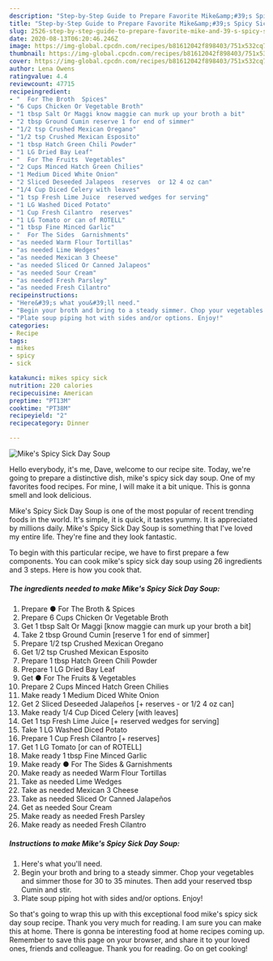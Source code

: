 ```yaml
---
description: "Step-by-Step Guide to Prepare Favorite Mike&amp;#39;s Spicy Sick Day Soup"
title: "Step-by-Step Guide to Prepare Favorite Mike&amp;#39;s Spicy Sick Day Soup"
slug: 2526-step-by-step-guide-to-prepare-favorite-mike-and-39-s-spicy-sick-day-soup
date: 2020-08-13T06:20:46.246Z
image: https://img-global.cpcdn.com/recipes/b81612042f898403/751x532cq70/mikes-spicy-sick-day-soup-recipe-main-photo.jpg
thumbnail: https://img-global.cpcdn.com/recipes/b81612042f898403/751x532cq70/mikes-spicy-sick-day-soup-recipe-main-photo.jpg
cover: https://img-global.cpcdn.com/recipes/b81612042f898403/751x532cq70/mikes-spicy-sick-day-soup-recipe-main-photo.jpg
author: Lena Owens
ratingvalue: 4.4
reviewcount: 47715
recipeingredient:
- "  For The Broth  Spices"
- "6 Cups Chicken Or Vegetable Broth"
- "1 tbsp Salt Or Maggi know maggie can murk up your broth a bit"
- "2 tbsp Ground Cumin reserve 1 for end of simmer"
- "1/2 tsp Crushed Mexican Oregano"
- "1/2 tsp Crushed Mexican Esposito"
- "1 tbsp Hatch Green Chili Powder"
- "1 LG Dried Bay Leaf"
- "  For The Fruits  Vegetables"
- "2 Cups Minced Hatch Green Chilies"
- "1 Medium Diced White Onion"
- "2 Sliced Deseeded Jalapeos  reserves  or 12 4 oz can"
- "1/4 Cup Diced Celery with leaves"
- "1 tsp Fresh Lime Juice  reserved wedges for serving"
- "1 LG Washed Diced Potato"
- "1 Cup Fresh Cilantro  reserves"
- "1 LG Tomato or can of ROTELL"
- "1 tbsp Fine Minced Garlic"
- "  For The Sides  Garnishments"
- "as needed Warm Flour Tortillas"
- "as needed Lime Wedges"
- "as needed Mexican 3 Cheese"
- "as needed Sliced Or Canned Jalapeos"
- "as needed Sour Cream"
- "as needed Fresh Parsley"
- "as needed Fresh Cilantro"
recipeinstructions:
- "Here&#39;s what you&#39;ll need."
- "Begin your broth and bring to a steady simmer. Chop your vegetables and simmer those for 30 to 35 minutes. Then add your reserved tbsp Cumin and stir."
- "Plate soup piping hot with sides and/or options. Enjoy!"
categories:
- Recipe
tags:
- mikes
- spicy
- sick

katakunci: mikes spicy sick 
nutrition: 220 calories
recipecuisine: American
preptime: "PT13M"
cooktime: "PT38M"
recipeyield: "2"
recipecategory: Dinner

---
```



![Mike&#39;s Spicy Sick Day Soup](https://img-global.cpcdn.com/recipes/b81612042f898403/751x532cq70/mikes-spicy-sick-day-soup-recipe-main-photo.jpg)

Hello everybody, it's me, Dave, welcome to our recipe site. Today, we're going to prepare a distinctive dish, mike&#39;s spicy sick day soup. One of my favorites food recipes. For mine, I will make it a bit unique. This is gonna smell and look delicious.



Mike&#39;s Spicy Sick Day Soup is one of the most popular of recent trending foods in the world. It's simple, it is quick, it tastes yummy. It is appreciated by millions daily. Mike&#39;s Spicy Sick Day Soup is something that I've loved my entire life. They're fine and they look fantastic.


To begin with this particular recipe, we have to first prepare a few components. You can cook mike&#39;s spicy sick day soup using 26 ingredients and 3 steps. Here is how you cook that.

<!--inarticleads1-->

##### The ingredients needed to make Mike&#39;s Spicy Sick Day Soup:

1. Prepare  ● For The Broth &amp; Spices
1. Prepare 6 Cups Chicken Or Vegetable Broth
1. Get 1 tbsp Salt Or Maggi [know maggie can murk up your broth a bit]
1. Take 2 tbsp Ground Cumin [reserve 1 for end of simmer]
1. Prepare 1/2 tsp Crushed Mexican Oregano
1. Get 1/2 tsp Crushed Mexican Esposito
1. Prepare 1 tbsp Hatch Green Chili Powder
1. Prepare 1 LG Dried Bay Leaf
1. Get  ● For The Fruits &amp; Vegetables
1. Prepare 2 Cups Minced Hatch Green Chilies
1. Make ready 1 Medium Diced White Onion
1. Get 2 Sliced Deseeded Jalapeños [+ reserves - or 1/2 4 oz can]
1. Make ready 1/4 Cup Diced Celery [with leaves]
1. Get 1 tsp Fresh Lime Juice [+ reserved wedges for serving]
1. Take 1 LG Washed Diced Potato
1. Prepare 1 Cup Fresh Cilantro [+ reserves]
1. Get 1 LG Tomato [or can of ROTELL]
1. Make ready 1 tbsp Fine Minced Garlic
1. Make ready  ● For The Sides &amp; Garnishments
1. Make ready as needed Warm Flour Tortillas
1. Take as needed Lime Wedges
1. Take as needed Mexican 3 Cheese
1. Take as needed Sliced Or Canned Jalapeños
1. Get as needed Sour Cream
1. Make ready as needed Fresh Parsley
1. Make ready as needed Fresh Cilantro




<!--inarticleads2-->

##### Instructions to make Mike&#39;s Spicy Sick Day Soup:

1. Here&#39;s what you&#39;ll need.
1. Begin your broth and bring to a steady simmer. Chop your vegetables and simmer those for 30 to 35 minutes. Then add your reserved tbsp Cumin and stir.
1. Plate soup piping hot with sides and/or options. Enjoy!




So that's going to wrap this up with this exceptional food mike&#39;s spicy sick day soup recipe. Thank you very much for reading. I am sure you can make this at home. There is gonna be interesting food at home recipes coming up. Remember to save this page on your browser, and share it to your loved ones, friends and colleague. Thank you for reading. Go on get cooking!
